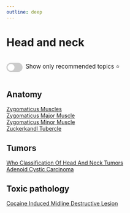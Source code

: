 ```yaml
---
outline: deep
---
```

<style>

.star-link-list {
  list-style-type: none !important;
  padding-left: 0 !important;
  margin-left: 0 !important;
}

.switch-container {
  display: flex;
  align-items: center;
  gap: 0.5rem;
  padding: 1rem 0;
  font-size: 0.95rem;
}

.switch {
  position: relative;
  display: inline-block;
  width: 42px;
  height: 24px;
}

.switch input {
  opacity: 0;
  width: 0;
  height: 0;
}

.slider {
  position: absolute;
  cursor: pointer;
  top: 0; left: 0; right: 0; bottom: 0;
  background-color: #ccc;
  border-radius: 24px;
  transition: 0.4s;
}

.slider:before {
  content: "";
  position: absolute;
  height: 18px;
  width: 18px;
  left: 3px;
  bottom: 3px;
  background-color: white;
  border-radius: 50%;
  transition: 0.4s;
}

input:checked + .slider {
  background-color: #42b983;
}

input:checked + .slider:before {
  transform: translateX(18px);
}

</style>

# Head and neck

<div class="switch-container">
  <label class="switch">
    <input type="checkbox" id="toggle-stars">
    <span class="slider"></span>
  </label>
  <span>Show only recommended topics ⭐</span>
</div>

## Anatomy

[Zygomaticus Muscles](https://radiopaedia.org/articles/zygomaticus-muscles)  
[Zygomaticus Major Muscle](https://radiopaedia.org/articles/zygomaticus-major-muscle)  
[Zygomaticus Minor Muscle](https://radiopaedia.org/articles/zygomaticus-minor-muscle)  
[Zuckerkandl Tubercle](https://radiopaedia.org/articles/zuckerkandl-tubercle)  

## Tumors

[Who Classification Of Head And Neck Tumors](https://radiopaedia.org/articles/who-classification-of-head-and-neck-tumors)  
[Adenoid Cystic Carcinoma](https://radiopaedia.org/articles/adenoid-cystic-carcinoma)  

## Toxic pathology

[Cocaine Induced Midline Destructive Lesion](https://radiopaedia.org/articles/cocaine-induced-midline-destructive-lesion)  